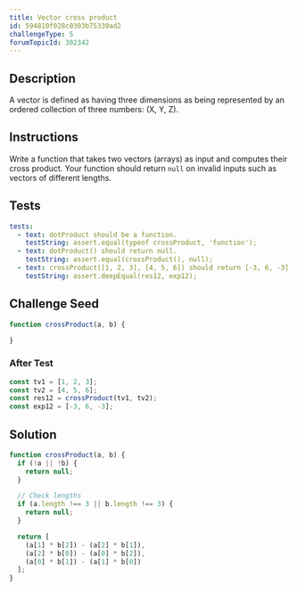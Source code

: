 ```yaml
---
title: Vector cross product
id: 594810f028c0303b75339ad2
challengeType: 5
forumTopicId: 302342
---
```


## Description
<section id='description'>

A vector is defined as having three dimensions as being represented by an ordered collection of three numbers: (X, Y, Z).
</section>

## Instructions
<section id='instructions'>

Write a function that takes two vectors (arrays) as input and computes their cross product. Your function should return <code>null</code> on invalid inputs such as vectors of different lengths.
</section>

## Tests
<section id='tests'>

```yml
tests:
  - text: dotProduct should be a function.
    testString: assert.equal(typeof crossProduct, 'function');
  - text: dotProduct() should return null.
    testString: assert.equal(crossProduct(), null);
  - text: crossProduct([1, 2, 3], [4, 5, 6]) should return [-3, 6, -3].
    testString: assert.deepEqual(res12, exp12);

```

</section>

## Challenge Seed
<section id='challengeSeed'>

<div id='js-seed'>

```js
function crossProduct(a, b) {

}
```

</div>


### After Test
<div id='js-teardown'>

```js
const tv1 = [1, 2, 3];
const tv2 = [4, 5, 6];
const res12 = crossProduct(tv1, tv2);
const exp12 = [-3, 6, -3];
```

</div>

</section>

## Solution
<section id='solution'>


```js
function crossProduct(a, b) {
  if (!a || !b) {
    return null;
  }

  // Check lengths
  if (a.length !== 3 || b.length !== 3) {
    return null;
  }

  return [
    (a[1] * b[2]) - (a[2] * b[1]),
    (a[2] * b[0]) - (a[0] * b[2]),
    (a[0] * b[1]) - (a[1] * b[0])
  ];
}

```

</section>
